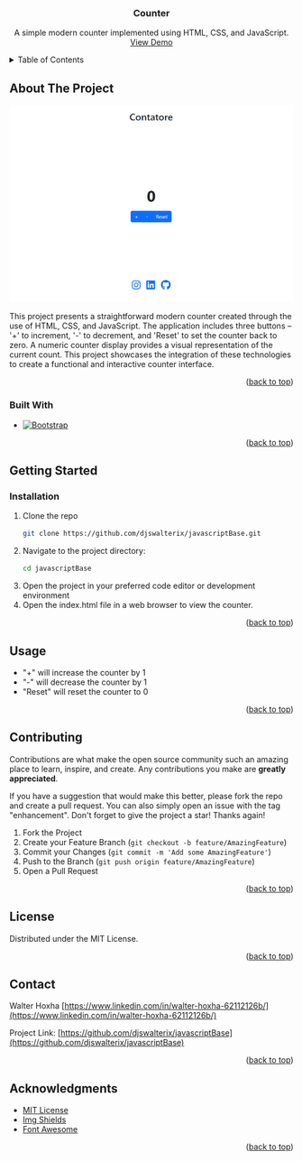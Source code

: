 



<!-- PROJECT SHIELDS -->
<!--
[![MIT License][license-shield]]
[![LinkedIn][linkedin-shield]][[linkedin-url](https://www.linkedin.com/in/walter-hoxha-62112126b/)]



<!-- PROJECT LOGO -->
<br />
<div align="center">

  <h3 align="center">Counter</h3>

  <p align="center">
    A simple modern counter implemented using HTML, CSS, and JavaScript.
    <br />
    <a href="https://flourishing-strudel-0df55f.netlify.app/">View Demo</a>
  </p>
</div>



<!-- TABLE OF CONTENTS -->
<details>
  <summary>Table of Contents</summary>
  <ol>
    <li>
      <a href="#about-the-project">About The Project</a>
      <ul>
        <li><a href="#built-with">Built With</a></li>
      </ul>
    </li>
    <li>
      <a href="#getting-started">Getting Started</a>
      <ul>
        <li><a href="#installation">Installation</a></li>
      </ul>
    </li>
    <li><a href="#usage">Usage</a></li>
    <li><a href="#contributing">Contributing</a></li>
    <li><a href="#license">License</a></li>
    <li><a href="#contact">Contact</a></li>
    <li><a href="#acknowledgments">Acknowledgments</a></li>
  </ol>
</details>



<!-- ABOUT THE PROJECT -->
## About The Project

[![Counter Screenshot][product-screenshot]](/assets/img/screenshot.png)

This project presents a straightforward modern counter created through the use of HTML, CSS, and JavaScript. The application includes three buttons – '+' to increment, '-' to decrement, and 'Reset' to set the counter back to zero. A numeric counter display provides a visual representation of the current count. This project showcases the integration of these technologies to create a functional and interactive counter interface.

<p align="right">(<a href="#readme-top">back to top</a>)</p>



### Built With

* [![Bootstrap][Bootstrap.com]][Bootstrap-url]

<p align="right">(<a href="#readme-top">back to top</a>)</p>



<!-- GETTING STARTED -->
## Getting Started



### Installation

1. Clone the repo
   ```sh
   git clone https://github.com/djswalterix/javascriptBase.git
   ```
2. Navigate to the project directory:
   ```sh
   cd javascriptBase
   ```
3. Open the project in your preferred code editor or development environment
4. Open the index.html file in a web browser to view the counter.
<p align="right">(<a href="#readme-top">back to top</a>)</p>



<!-- USAGE EXAMPLES -->
## Usage

* "+" will increase the counter by 1
* "-" will decrease the counter by 1
* "Reset" will reset the counter to 0

<p align="right">(<a href="#readme-top">back to top</a>)</p>






<!-- CONTRIBUTING -->
## Contributing

Contributions are what make the open source community such an amazing place to learn, inspire, and create. Any contributions you make are **greatly appreciated**.

If you have a suggestion that would make this better, please fork the repo and create a pull request. You can also simply open an issue with the tag "enhancement".
Don't forget to give the project a star! Thanks again!

1. Fork the Project
2. Create your Feature Branch (`git checkout -b feature/AmazingFeature`)
3. Commit your Changes (`git commit -m 'Add some AmazingFeature'`)
4. Push to the Branch (`git push origin feature/AmazingFeature`)
5. Open a Pull Request

<p align="right">(<a href="#readme-top">back to top</a>)</p>



<!-- LICENSE -->
## License

Distributed under the MIT License. 

<p align="right">(<a href="#readme-top">back to top</a>)</p>



<!-- CONTACT -->
## Contact

Walter Hoxha [https://www.linkedin.com/in/walter-hoxha-62112126b/](https://www.linkedin.com/in/walter-hoxha-62112126b/)

Project Link: [https://github.com/djswalterix/javascriptBase](https://github.com/djswalterix/javascriptBase)

<p align="right">(<a href="#readme-top">back to top</a>)</p>



<!-- ACKNOWLEDGMENTS -->
## Acknowledgments


* [MIT License](https://choosealicense.com/licenses/mit/)
* [Img Shields](https://shields.io)
* [Font Awesome](https://fontawesome.com)

<p align="right">(<a href="#readme-top">back to top</a>)</p>



<!-- MARKDOWN LINKS & IMAGES -->
<!-- https://www.markdownguide.org/basic-syntax/#reference-style-links -->
[license-url]: https://choosealicense.com/licenses/mit/#
[linkedin-shield]: https://img.shields.io/badge/-LinkedIn-black.svg?style=for-the-badge&logo=linkedin&colorB=555
[linkedin-url]: [https://linkedin.com/in/othneildrew](https://www.linkedin.com/in/walter-hoxha-62112126b/)
[product-screenshot]: /assets/img/screenshot.png
[Bootstrap.com]: https://img.shields.io/badge/Bootstrap-563D7C?style=for-the-badge&logo=bootstrap&logoColor=white
[Bootstrap-url]: https://getbootstrap.com
